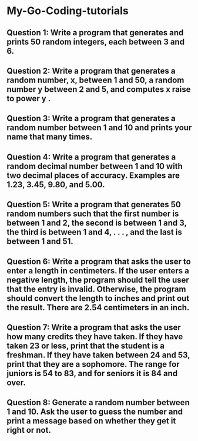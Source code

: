# My-Go-Coding-tutorials
## Question 1: Write a program that generates and prints 50 random integers, each between 3 and 6.
## Question 2: Write a program that generates a random number, x, between 1 and 50, a random number y between 2 and 5, and computes x raise to power y .
## Question 3: Write a program that generates a random number between 1 and 10 and prints your name that many times.
## Question 4: Write a program that generates a random decimal number between 1 and 10 with two decimal places of accuracy. Examples are 1.23, 3.45, 9.80, and 5.00.
## Question 5: Write a program that generates 50 random numbers such that the first number is between 1 and 2, the second is between 1 and 3, the third is between 1 and 4, . . . , and the last is between 1 and 51.
## Question 6: Write a program that asks the user to enter a length in centimeters. If the user enters a negative length, the program should tell the user that the entry is invalid. Otherwise, the program should convert the length to inches and print out the result. There are 2.54 centimeters in an inch.
## Question 7: Write a program that asks the user how many credits they have taken. If they have taken 23 or less, print that the student is a freshman. If they have taken between 24 and 53, print that they are a sophomore. The range for juniors is 54 to 83, and for seniors it is 84 and over.
## Question 8: Generate a random number between 1 and 10. Ask the user to guess the number and print a message based on whether they get it right or not.
